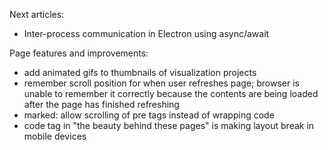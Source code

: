 
Next articles:

- Inter-process communication in Electron using async/await

Page features and improvements:

- add animated gifs to thumbnails of visualization projects
- remember scroll position for when user refreshes page; browser is unable to remember it correctly because the contents are being loaded after the page has finished refreshing
- marked: allow scrolling of pre tags instead of wrapping code
- code tag in "the beauty behind these pages" is making layout break in mobile devices
